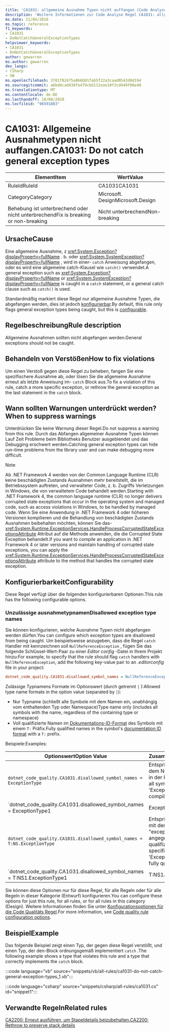 ```yaml
---
title: 'CA1031: allgemeine Ausnahme Typen nicht auffangen (Code Analyse)'
description: 'Weitere Informationen zur Code Analyse Regel CA1031: allgemeine Ausnahme Typen nicht auffangen'
ms.date: 11/04/2016
ms.topic: reference
f1_keywords:
- CA1031
- DoNotCatchGeneralExceptionTypes
helpviewer_keywords:
- CA1031
- DoNotCatchGeneralExceptionTypes
author: gewarren
ms.author: gewarren
dev_langs:
- CSharp
- VB
ms.openlocfilehash: 3781f82475a866b01fab5f22a3caad0542d0d194
ms.sourcegitcommit: a6bd4cad438fe479cbd112eae10f2cd449f06e40
ms.translationtype: MT
ms.contentlocale: de-DE
ms.lasthandoff: 10/08/2020
ms.locfileid: "96591883"
---
```

# <a name="ca1031-do-not-catch-general-exception-types"></a><span data-ttu-id="715af-103">CA1031: Allgemeine Ausnahmetypen nicht auffangen.</span><span class="sxs-lookup"><span data-stu-id="715af-103">CA1031: Do not catch general exception types</span></span>

| <span data-ttu-id="715af-104">Element</span><span class="sxs-lookup"><span data-stu-id="715af-104">Item</span></span>                                     | <span data-ttu-id="715af-105">Wert</span><span class="sxs-lookup"><span data-stu-id="715af-105">Value</span></span>            |
|------------------------------------------|------------------|
| <span data-ttu-id="715af-106">RuleId</span><span class="sxs-lookup"><span data-stu-id="715af-106">RuleId</span></span>                                   | <span data-ttu-id="715af-107">CA1031</span><span class="sxs-lookup"><span data-stu-id="715af-107">CA1031</span></span>           |
| <span data-ttu-id="715af-108">Category</span><span class="sxs-lookup"><span data-stu-id="715af-108">Category</span></span>                                 | <span data-ttu-id="715af-109">Microsoft. Design</span><span class="sxs-lookup"><span data-stu-id="715af-109">Microsoft.Design</span></span> |
| <span data-ttu-id="715af-110">Behebung ist unterbrechend oder nicht unterbrechend</span><span class="sxs-lookup"><span data-stu-id="715af-110">Fix is breaking or non-breaking</span></span> | <span data-ttu-id="715af-111">Nicht unterbrechend</span><span class="sxs-lookup"><span data-stu-id="715af-111">Non-breaking</span></span>     |

## <a name="cause"></a><span data-ttu-id="715af-112">Ursache</span><span class="sxs-lookup"><span data-stu-id="715af-112">Cause</span></span>

<span data-ttu-id="715af-113">Eine allgemeine Ausnahme, z <xref:System.Exception?displayProperty=fullName> . b. oder <xref:System.SystemException?displayProperty=fullName> , wird in einer- `catch` Anweisung abgefangen, oder es wird eine allgemeine catch-Klausel wie `catch()` verwendet.</span><span class="sxs-lookup"><span data-stu-id="715af-113">A general exception such as <xref:System.Exception?displayProperty=fullName> or <xref:System.SystemException?displayProperty=fullName> is caught in a `catch` statement, or a general catch clause such as `catch()` is used.</span></span>

<span data-ttu-id="715af-114">Standardmäßig markiert diese Regel nur allgemeine Ausnahme Typen, die abgefangen werden, dies ist jedoch [konfigurierbar](#configurability).</span><span class="sxs-lookup"><span data-stu-id="715af-114">By default, this rule only flags general exception types being caught, but this is [configurable](#configurability).</span></span>

## <a name="rule-description"></a><span data-ttu-id="715af-115">Regelbeschreibung</span><span class="sxs-lookup"><span data-stu-id="715af-115">Rule description</span></span>

<span data-ttu-id="715af-116">Allgemeine Ausnahmen sollten nicht abgefangen werden.</span><span class="sxs-lookup"><span data-stu-id="715af-116">General exceptions should not be caught.</span></span>

## <a name="how-to-fix-violations"></a><span data-ttu-id="715af-117">Behandeln von Verstößen</span><span class="sxs-lookup"><span data-stu-id="715af-117">How to fix violations</span></span>

<span data-ttu-id="715af-118">Um einen Verstoß gegen diese Regel zu beheben, fangen Sie eine spezifischere Ausnahme ab, oder lösen Sie die allgemeine Ausnahme erneut als letzte Anweisung im- `catch` Block aus.</span><span class="sxs-lookup"><span data-stu-id="715af-118">To fix a violation of this rule, catch a more specific exception, or rethrow the general exception as the last statement in the `catch` block.</span></span>

## <a name="when-to-suppress-warnings"></a><span data-ttu-id="715af-119">Wann sollten Warnungen unterdrückt werden?</span><span class="sxs-lookup"><span data-stu-id="715af-119">When to suppress warnings</span></span>

<span data-ttu-id="715af-120">Unterdrücken Sie keine Warnung dieser Regel.</span><span class="sxs-lookup"><span data-stu-id="715af-120">Do not suppress a warning from this rule.</span></span> <span data-ttu-id="715af-121">Durch das Abfangen allgemeiner Ausnahme Typen können Lauf Zeit Probleme beim Bibliotheks Benutzer ausgeblendet und das Debugging erschwert werden.</span><span class="sxs-lookup"><span data-stu-id="715af-121">Catching general exception types can hide run-time problems from the library user and can make debugging more difficult.</span></span>

> [!NOTE]
> <span data-ttu-id="715af-122">Ab .NET Framework 4 werden von der Common Language Runtime (CLR) keine beschädigten Zustands Ausnahmen mehr bereitstellt, die im Betriebssystem auftreten, und verwalteter Code, z. b. Zugriffs Verletzungen in Windows, die von verwaltetem Code behandelt werden.</span><span class="sxs-lookup"><span data-stu-id="715af-122">Starting with .NET Framework 4, the common language runtime (CLR) no longer delivers corrupted state exceptions that occur in the operating system and managed code, such as access violations in Windows, to be handled by managed code.</span></span> <span data-ttu-id="715af-123">Wenn Sie eine Anwendung in .NET Framework 4 oder höheren Versionen kompilieren und die Behandlung von beschädigten Zustands Ausnahmen beibehalten möchten, können Sie das- <xref:System.Runtime.ExceptionServices.HandleProcessCorruptedStateExceptionsAttribute> Attribut auf die Methode anwenden, die die Corrupted State Exception behandelt.</span><span class="sxs-lookup"><span data-stu-id="715af-123">If you want to compile an application in .NET Framework 4 or later versions and maintain handling of corrupted state exceptions, you can apply the <xref:System.Runtime.ExceptionServices.HandleProcessCorruptedStateExceptionsAttribute> attribute to the method that handles the corrupted state exception.</span></span>

## <a name="configurability"></a><span data-ttu-id="715af-124">Konfigurierbarkeit</span><span class="sxs-lookup"><span data-stu-id="715af-124">Configurability</span></span>

<span data-ttu-id="715af-125">Diese Regel verfügt über die folgenden konfigurierbaren Optionen.</span><span class="sxs-lookup"><span data-stu-id="715af-125">This rule has the following configurable options.</span></span>

### <a name="disallowed-exception-type-names"></a><span data-ttu-id="715af-126">Unzulässige ausnahmetypnamen</span><span class="sxs-lookup"><span data-stu-id="715af-126">Disallowed exception type names</span></span>

<span data-ttu-id="715af-127">Sie können konfigurieren, welche Ausnahme Typen nicht abgefangen werden dürfen.</span><span class="sxs-lookup"><span data-stu-id="715af-127">You can configure which exception types are disallowed from being caught.</span></span> <span data-ttu-id="715af-128">Um beispielsweise anzugeben, dass die Regel `catch` Handler mit kennzeichnen soll `NullReferenceException` , fügen Sie das folgende Schlüssel-Wert-Paar zu einer *Editor config* -Datei in Ihrem Projekt hinzu:</span><span class="sxs-lookup"><span data-stu-id="715af-128">For example, to specify that the rule should flag `catch` handlers with `NullReferenceException`, add the following key-value pair to an *.editorconfig* file in your project:</span></span>

```ini
dotnet_code_quality.CA1031.disallowed_symbol_names = NullReferenceException
```

<span data-ttu-id="715af-129">Zulässige Typnamens Formate im Optionswert (durch getrennt `|` ):</span><span class="sxs-lookup"><span data-stu-id="715af-129">Allowed type name formats in the option value (separated by `|`):</span></span>

- <span data-ttu-id="715af-130">Nur Typname (schließt alle Symbole mit dem Namen ein, unabhängig vom enthaltenden Typ oder Namespace)</span><span class="sxs-lookup"><span data-stu-id="715af-130">Type name only (includes all symbols with the name, regardless of the containing type or namespace)</span></span>
- <span data-ttu-id="715af-131">Voll qualifizierte Namen im [Dokumentations-ID-Format](https://github.com/dotnet/csharplang/blob/master/spec/documentation-comments.md#id-string-format) des Symbols mit einem `T:` Präfix.</span><span class="sxs-lookup"><span data-stu-id="715af-131">Fully qualified names in the symbol's [documentation ID format](https://github.com/dotnet/csharplang/blob/master/spec/documentation-comments.md#id-string-format) with a `T:` prefix.</span></span>

<span data-ttu-id="715af-132">Beispiele:</span><span class="sxs-lookup"><span data-stu-id="715af-132">Examples:</span></span>

| <span data-ttu-id="715af-133">Optionswert</span><span class="sxs-lookup"><span data-stu-id="715af-133">Option Value</span></span> | <span data-ttu-id="715af-134">Zusammenfassung</span><span class="sxs-lookup"><span data-stu-id="715af-134">Summary</span></span> |
| --- | --- |
|`dotnet_code_quality.CA1031.disallowed_symbol_names = ExceptionType` | <span data-ttu-id="715af-135">Entspricht allen Symbolen mit dem Namen ' exceptionType ' in der Kompilierung.</span><span class="sxs-lookup"><span data-stu-id="715af-135">Matches all symbols named 'ExceptionType' in the compilation</span></span>
|`dotnet_code_quality.CA1031.disallowed_symbol_names = ExceptionType1|ExceptionType2` | <span data-ttu-id="715af-136">Entspricht allen Symbolen mit dem Namen "ExceptionType1" oder "ExceptionType2" in der Kompilierung.</span><span class="sxs-lookup"><span data-stu-id="715af-136">Matches all symbols named either 'ExceptionType1' or 'ExceptionType2' in the compilation</span></span>
|`dotnet_code_quality.CA1031.disallowed_symbol_names = T:NS.ExceptionType` | <span data-ttu-id="715af-137">Entspricht bestimmten Typen mit dem Namen "exceptionType" mit dem angegebenen voll qualifizierten Namen.</span><span class="sxs-lookup"><span data-stu-id="715af-137">Matches specific types named 'ExceptionType' with given fully qualified name.</span></span>
|`dotnet_code_quality.CA1031.disallowed_symbol_names = T:NS1.ExceptionType1|T:NS1.ExceptionType2` | <span data-ttu-id="715af-138">Entspricht den Typen "ExceptionType1" und "ExceptionType2" mit den entsprechenden voll qualifizierten Namen.</span><span class="sxs-lookup"><span data-stu-id="715af-138">Matches types named 'ExceptionType1' and 'ExceptionType2' with respective fully qualified names</span></span>

<span data-ttu-id="715af-139">Sie können diese Optionen nur für diese Regel, für alle Regeln oder für alle Regeln in dieser Kategorie (Entwurf) konfigurieren.</span><span class="sxs-lookup"><span data-stu-id="715af-139">You can configure these options for just this rule, for all rules, or for all rules in this category (Design).</span></span> <span data-ttu-id="715af-140">Weitere Informationen finden Sie unter [Konfigurationsoptionen für die Code Qualitäts Regel](../code-quality-rule-options.md).</span><span class="sxs-lookup"><span data-stu-id="715af-140">For more information, see [Code quality rule configuration options](../code-quality-rule-options.md).</span></span>

## <a name="example"></a><span data-ttu-id="715af-141">Beispiel</span><span class="sxs-lookup"><span data-stu-id="715af-141">Example</span></span>

<span data-ttu-id="715af-142">Das folgende Beispiel zeigt einen Typ, der gegen diese Regel verstößt, und einen Typ, der den-Block ordnungsgemäß implementiert `catch` .</span><span class="sxs-lookup"><span data-stu-id="715af-142">The following example shows a type that violates this rule and a type that correctly implements the `catch` block.</span></span>

:::code language="vb" source="snippets/vb/all-rules/ca1031-do-not-catch-general-exception-types_1.vb":::

:::code language="csharp" source="snippets/csharp/all-rules/ca1031.cs" id="snippet1":::

## <a name="related-rules"></a><span data-ttu-id="715af-143">Verwandte Regeln</span><span class="sxs-lookup"><span data-stu-id="715af-143">Related rules</span></span>

[<span data-ttu-id="715af-144">CA2200: Erneut ausführen, um Stapeldetails beizubehalten.</span><span class="sxs-lookup"><span data-stu-id="715af-144">CA2200: Rethrow to preserve stack details</span></span>](ca2200.md)
